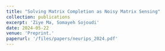 ```yaml
---
title: "Solving Matrix Completion as Noisy Matrix Sensing"
collection: publications
excerpt: 'Ziye Ma, Somayeh Sojoudi'
date: 2024-05-22
venue: 'Preprint.'
paperurl: '/files/papers/neurips_2024.pdf'
---
```

